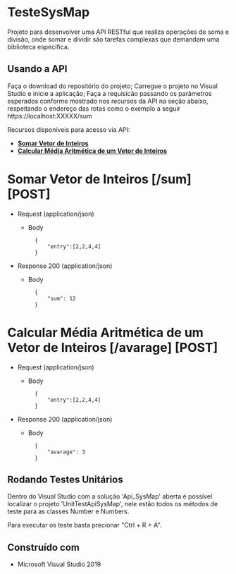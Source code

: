 # TesteSysMap

Projeto para desenvolver uma API RESTful que realiza operações de soma e divisão, onde somar e dividir são tarefas complexas que demandam uma biblioteca específica.

## Usando a API

Faça o download do repositório do projeto;
Carregue o projeto no Visual Studio e inicie a aplicação;
Faça a requisicão passando os parâmetros esperados conforme mostrado nos recursos da API na seção abaixo, respeitando o endereço das rotas como o exemplo a seguir https://localhost:XXXXX/sum


Recursos disponíveis para acesso via API:
* [**Somar Vetor de Inteiros**](#reference/recursos/soma)
* [**Calcular Média Aritmética de um Vetor de Inteiros**](#reference/recursos/media)


# Somar Vetor de Inteiros [/sum] [POST]

+ Request (application/json)

    + Body

   		    {
                "entry":[2,2,4,4]
		    }


+ Response 200 (application/json)

    + Body

            {
                "sum": 12
            }


# Calcular Média Aritmética de um Vetor de Inteiros [/avarage] [POST]

+ Request (application/json)

    + Body

   		    {
                "entry":[2,2,4,4]
		    }


+ Response 200 (application/json)

    + Body

            {
                "avarage": 3
            }




## Rodando Testes Unitários

Dentro do Visual Studio com a solução 'Api_SysMap' aberta é possível localizar o projeto 'UnitTestApiSysMap', nele estão todos os métodos de teste para as classes Number e Numbers.

Para executar os teste basta precionar "Ctrl + R + A".

## Construído com

* Microsoft Visual Studio 2019
